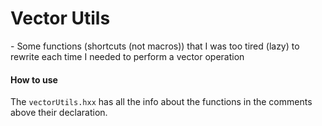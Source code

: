 

# Vector Utils
\- Some functions (shortcuts (not macros)) that I was too tired (lazy) to rewrite each time I needed to perform a vector operation


#### How to use

The `vectorUtils.hxx` has all the info about the functions in the comments above their declaration.

